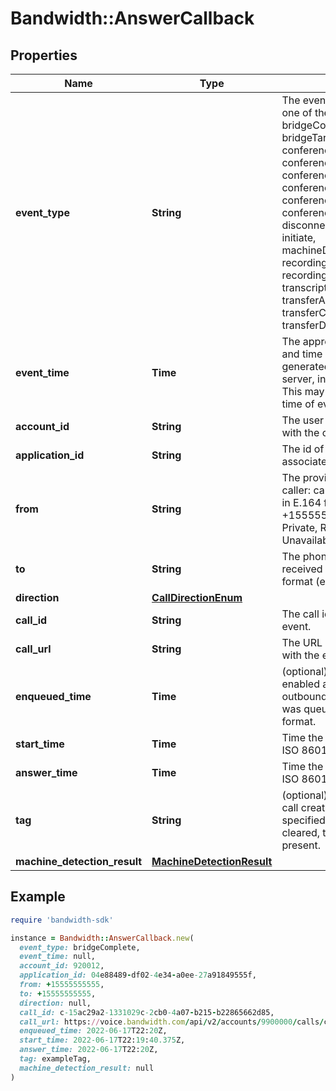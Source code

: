 # Bandwidth::AnswerCallback

## Properties

| Name | Type | Description | Notes |
| ---- | ---- | ----------- | ----- |
| **event_type** | **String** | The event type, value can be one of the following: answer, bridgeComplete, bridgeTargetComplete, conferenceCreated, conferenceRedirect, conferenceMemberJoin, conferenceMemberExit, conferenceCompleted, conferenceRecordingAvailable, disconnect, dtmf, gather, initiate, machineDetectionComplete, recordingComplete, recordingAvailable, redirect, transcriptionAvailable, transferAnswer, transferComplete, transferDisconnect. | [optional] |
| **event_time** | **Time** | The approximate UTC date and time when the event was generated by the Bandwidth server, in ISO 8601 format. This may not be exactly the time of event execution. | [optional] |
| **account_id** | **String** | The user account associated with the call. | [optional] |
| **application_id** | **String** | The id of the application associated with the call. | [optional] |
| **from** | **String** | The provided identifier of the caller: can be a phone number in E.164 format (e.g. +15555555555) or one of Private, Restricted, Unavailable, or Anonymous. | [optional] |
| **to** | **String** | The phone number that received the call, in E.164 format (e.g. +15555555555). | [optional] |
| **direction** | [**CallDirectionEnum**](CallDirectionEnum.md) |  | [optional] |
| **call_id** | **String** | The call id associated with the event. | [optional] |
| **call_url** | **String** | The URL of the call associated with the event. | [optional] |
| **enqueued_time** | **Time** | (optional) If call queueing is enabled and this is an outbound call, time the call was queued, in ISO 8601 format. | [optional] |
| **start_time** | **Time** | Time the call was started, in ISO 8601 format. | [optional] |
| **answer_time** | **Time** | Time the call was answered, in ISO 8601 format. | [optional] |
| **tag** | **String** | (optional) The tag specified on call creation. If no tag was specified or it was previously cleared, this field will not be present. | [optional] |
| **machine_detection_result** | [**MachineDetectionResult**](MachineDetectionResult.md) |  | [optional] |

## Example

```ruby
require 'bandwidth-sdk'

instance = Bandwidth::AnswerCallback.new(
  event_type: bridgeComplete,
  event_time: null,
  account_id: 920012,
  application_id: 04e88489-df02-4e34-a0ee-27a91849555f,
  from: +15555555555,
  to: +15555555555,
  direction: null,
  call_id: c-15ac29a2-1331029c-2cb0-4a07-b215-b22865662d85,
  call_url: https://voice.bandwidth.com/api/v2/accounts/9900000/calls/c-15ac29a2-1331029c-2cb0-4a07-b215-b22865662d85,
  enqueued_time: 2022-06-17T22:20Z,
  start_time: 2022-06-17T22:19:40.375Z,
  answer_time: 2022-06-17T22:20Z,
  tag: exampleTag,
  machine_detection_result: null
)
```

